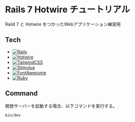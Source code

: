 # Rails 7 Hotwire チュートリアル

Raild 7 と Hotwire をつかったWebアプリケーション練習用

## Tech

- [![Rails](https://img.shields.io/badge/Rails-7-red)](https://rubyonrails.org/)
- [![Hotwire](https://img.shields.io/badge/Hotwire-0.0.1-blue)](https://turbo.hotwired.dev/)
- [![TailwindCSS](https://img.shields.io/badge/TailwindCSS-3.3.2-blue)](https://tailwindcss.com/)
- [![Stimulus](https://img.shields.io/badge/Stimulus-3.2.1-green)](https://stimulus.hotwired.dev/)
- [![FontAwesome](https://img.shields.io/badge/FontAwesome-6.5.2-orange)](https://fontawesome.com/)
- [![Ruby](https://img.shields.io/badge/Ruby-3.2.2-red)](https://www.ruby-lang.org/)

## Command

開発サーバーを起動する場合、以下コマンドを実行する。

```bash
bin/dev
```